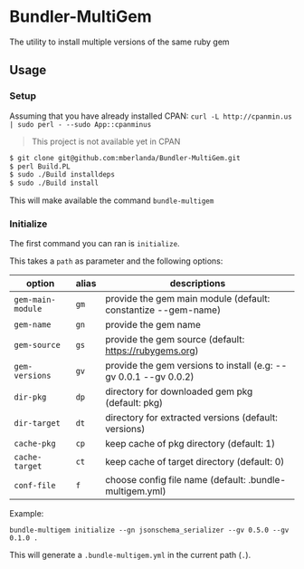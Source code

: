 # Bundler-MultiGem

The utility to install multiple versions of the same ruby gem

## Usage

### Setup

Assuming that you have already installed CPAN:
`curl -L http://cpanmin.us | sudo perl - --sudo App::cpanminus`

>This project is not available yet in CPAN

```bash
$ git clone git@github.com:mberlanda/Bundler-MultiGem.git
$ perl Build.PL
$ sudo ./Build installdeps
$ sudo ./Build install
```

This will make available the command `bundle-multigem`

### Initialize

The first command you can ran is `initialize`.

This takes a `path` as parameter and the following options:

option| alias | descriptions
---|---|---
`gem-main-module`|`gm` | provide the gem main module (default: constantize --gem-name)
`gem-name`|`gn` | provide the gem name
`gem-source`|`gs` | provide the gem source (default: https://rubygems.org)
`gem-versions`|`gv` | provide the gem versions to install (e.g: --gv 0.0.1 --gv 0.0.2)
`dir-pkg`|`dp` | directory for downloaded gem pkg (default: pkg)
`dir-target`|`dt` | directory for extracted versions (default: versions)
`cache-pkg`|`cp` | keep cache of pkg directory (default: 1)
`cache-target`|`ct` | keep cache of target directory (default: 0)
`conf-file`|`f` | choose config file name (default: .bundle-multigem.yml)

Example:
```
bundle-multigem initialize --gn jsonschema_serializer --gv 0.5.0 --gv 0.1.0 .
```

This will generate a `.bundle-multigem.yml` in the current path (`.`).
